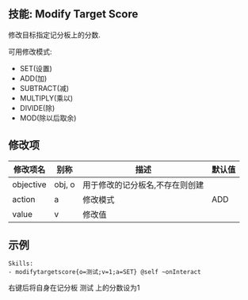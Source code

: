 技能: Modify Target Score
--------------------------

修改目标指定记分板上的分数.

可用修改模式:

-   SET(设置)
-   ADD(加)
-   SUBTRACT(减)
-   MULTIPLY(乘以)
-   DIVIDE(除)
-   MOD(除以后取余)

修改项
----------

| 修改项名 | 别称    | 描述                                                                                                    | 默认值 |
|-----------|------------|----------------------------------------------------------------------------------------------------------------|---------------|
| objective | obj, o  | 用于修改的记分板名,不存在则创建 |         |
| action    | a       | 修改模式                                                                                                         | ADD     |
| value     | v       | 修改值                                                                                          |         |

示例
--------

    Skills:
    - modifytargetscore{o=测试;v=1;a=SET} @self ~onInteract

右键后将自身在记分板 测试 上的分数设为1